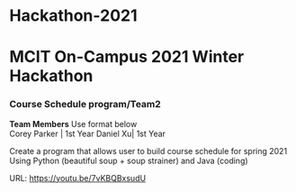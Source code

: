 # Hackathon-2021

# MCIT On-Campus 2021 Winter Hackathon  
### Course Schedule program/Team2

**Team Members**  Use format below  
Corey Parker | 1st Year
Daniel Xu| 1st Year

Create a program that allows user to build course schedule for spring 2021
Using Python (beautiful soup + soup strainer) and Java (coding) 

URL: https://youtu.be/7vKBQBxsudU
